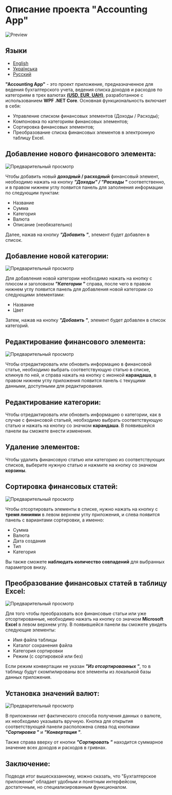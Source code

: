 # Описание проекта "Accounting App"

![Preview](Images/aca_img1.png)

## Языки
- [English](./README.md)
- [Українська](./README_UA.md)
- [Русский](./README_RU.md)

**"Accounting App"** - это проект приложение, предназначенное для ведения бухгалтерского учета, ведения списка доходов и расходов по категориям в трех валютах <u>**(USD, EUR, UAH)**</u>, разработанное с использованием **WPF .NET Core**. Основная функциональность включает в себя:
- Управление списком финансовых элементов (Доходы / Расходы);
- Компоновка по категориям финансовых элементов;
- Сортировка финансовых элементов;
- Преобразование списка финансовых элементов в электронную таблицу Excel.

## Добавление нового финансового элемента:

![Предварительный просмотр](Images/aca_img2.png)

Чтобы добавить новый **доходный / расходный** финансовый элемент, необходимо нажать на кнопку ***"Доходы" / "Расходы "*** соответственно, и в правом нижнем углу появится панель для заполнения информации по следующим пунктам:
- Название
- Сумма
- Категория
- Валюта
- Описание (необязательно)

Далее, нажав на кнопку ***"Добавить "***, элемент будет добавлен в список.

## Добавление новой категории:

![Предварительный просмотр](Images/aca_img3.png)

Для добавления новой категории необходимо нажать на кнопку с плюсом и заголовком ***"Категории "*** справа, после чего в правом нижнем углу появится панель для добавления новой категории со следующими элементами:
- Название
- Цвет

Затем, нажав на кнопку ***"Добавить "***, элемент будет добавлен в список категорий.


## Редактирование финансового элемента:

![Предварительный просмотр](Images/aca_img4.png)

Чтобы отредактировать или обновить информацию в финансовой статье, необходимо выбрать соответствующую статью в списке, кликнув по ней, и справа нажать на кнопку с иконкой **карандаша**, в правом нижнем углу приложения появится панель с текущими данными, доступными для редактирования.

## Редактирование категории:

Чтобы отредактировать или обновить информацию о категории, как в случае с финансовой статьей, необходимо выбрать соответствующую статью и нажать на кнопку со значком **карандаша**. В появившейся панели вы сможете внести изменения.

## Удаление элементов:
Чтобы удалить финансовую статью или категорию из соответствующих списков, выберите нужную статью и нажмите на кнопку со значком **корзины**.

## Сортировка финансовых статей:

![Предварительный просмотр](Изображения/aca_img5.png)

Чтобы отсортировать элементы в списке, нужно нажать на кнопку с **тремя линиями** в левом верхнем углу приложения, и слева появится панель с вариантами сортировки, а именно:
- Сумма
- Валюта
- Дата создания
- Тип
- Категория

Вы также сможете **наблюдать количество совпадений** для выбранных параметров внизу.

## Преобразование финансовых статей в таблицу Excel:

![Предварительный просмотр](Images/aca_img6.png)

Для того чтобы преобразовать все финансовые статьи или уже отсортированные, необходимо нажать на кнопку со значком **Microsoft Excel** в левом верхнем углу. В появившейся панели вы сможете увидеть следующие элементы:
- Имя файла таблицы
- Каталог сохранения файла
- Категория сортировки
- Режим (с сортировкой или без)

Если режим конвертации не указан ***"Из отсортированных "***, то в таблицу будут скомпилированы все элементы из локальной базы данных приложения.

## Установка значений валют:

![Предварительный просмотр](Images/aca_img7.png)

В приложении нет фактического способа получения данных о валюте, их необходимо указывать вручную. Кнопка для открытия соответствующей панели расположена слева под кнопками ***"Сортировка "*** и ***"Конвертация "***.

Также справа вверху от кнопки ***"Сортировать "*** находится суммарное значение всех доходов и расходов в гривнах.

## Заключение:
Подводя итог вышесказанному, можно сказать, что "Бухгалтерское приложение" обладает удобным и понятным интерфейсом, достаточным, но специализированным функционалом.
